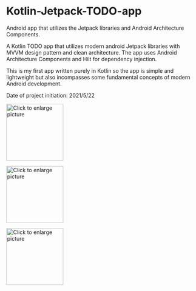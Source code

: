 # Kotlin-Jetpack-TODO-app
Android app that utilizes the Jetpack libraries and Android Architecture Components.

A Kotlin TODO app that utilizes modern android Jetpack libraries with MVVM design pattern
and clean architecture. The app uses Android Architecture Components and Hilt for dependency
injection.

This is my first app written purely in Kotlin so the app is simple and lightweight but also
incompasses some fundamental concepts of modern Android development.

Date of project initiation: 2021/5/22

<a href="https://drive.google.com/uc?export=view&id=1KDbJmW6rRX1FrD2lgsi56FWLF-gCsplO"><img src="https://drive.google.com/uc?export=view&id=1KDbJmW6rRX1FrD2lgsi56FWLF-gCsplO" style="width: 150px; height: auto" title="Click to enlarge picture" /></a>

<a href="https://drive.google.com/uc?export=view&id=1D7n_5m4A0XB8-McLG-rnq8O-1PKG85cg"><img src="https://drive.google.com/uc?export=view&id=1D7n_5m4A0XB8-McLG-rnq8O-1PKG85cg" style="width: 150px;  height: auto" title="Click to enlarge picture" /></a>

<a href="https://drive.google.com/uc?export=view&id=1t6Ct1J2DgwQ7OPWCanLsDWmfRF5q2ic3"><img src="https://drive.google.com/uc?export=view&id=1t6Ct1J2DgwQ7OPWCanLsDWmfRF5q2ic3" style="width: 150px;  height: auto" title="Click to enlarge picture" /></a>


